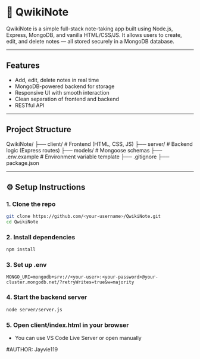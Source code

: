 # 📝 QwikiNote

QwikiNote is a simple full-stack note-taking app built using Node.js, Express, MongoDB, and vanilla HTML/CSS/JS. It allows users to create, edit, and delete notes — all stored securely in a MongoDB database.

---

## Features

- Add, edit, delete notes in real time
- MongoDB-powered backend for storage
- Responsive UI with smooth interaction
- Clean separation of frontend and backend
- RESTful API

---

## Project Structure
QwikiNote/
├── client/ # Frontend (HTML, CSS, JS)
├── server/ # Backend logic (Express routes)
├── models/ # Mongoose schemas
├── .env.example # Environment variable template
├── .gitignore
├── package.json

---

## ⚙️ Setup Instructions

### 1. Clone the repo
```bash
git clone https://github.com/<your-username>/QwikiNote.git
cd QwikiNote
```

### 2. Install dependencies
```bash
npm install
```

### 3. Set up .env
```env
MONGO_URI=mongodb+srv://<your-user>:<your-password>@your-cluster.mongodb.net/?retryWrites=true&w=majority
```

### 4. Start the backend server
```bash
node server/server.js
```
### 5. Open client/index.html in your browser
- You can use VS Code Live Server or open manually

#AUTHOR: Jayvie119


